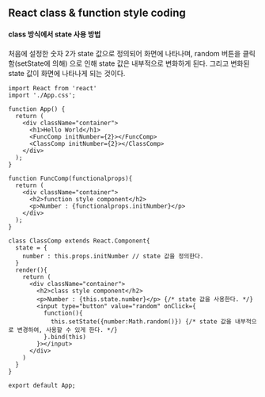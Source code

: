 ## React class & function style coding

#### class 방식에서 state 사용 방법

처음에 설정한 숫자 2가 state 값으로 정의되어 화면에 나타나며, random 버튼을 클릭함(setState에 의해) 으로 인해 state 값은 내부적으로 변화하게 된다. 그리고 변화된 state 값이 화면에 나타나게 되는 것이다.

```react
import React from 'react'
import './App.css';

function App() {
  return (
    <div className="container">
      <h1>Hello World</h1>
      <FuncComp initNumber={2}></FuncComp>
      <ClassComp initNumber={2}></ClassComp>
    </div> 
  );
}

function FuncComp(functionalprops){
  return (
    <div className="container">
      <h2>function style component</h2>
      <p>Number : {functionalprops.initNumber}</p>
    </div>
  );
}

class ClassComp extends React.Component{
  state = {
    number : this.props.initNumber // state 값을 정의한다.
  }
  render(){
    return (
      <div className="container">
        <h2>class style component</h2>
        <p>Number : {this.state.number}</p> {/* state 값을 사용한다. */}
        <input type="button" value="random" onClick={
          function(){
            this.setState({number:Math.random()}) {/* state 값을 내부적으로 변경하여, 사용할 수 있게 한다. */}
          }.bind(this)
        }></input>
      </div>
    )
  }
}

export default App;
```
